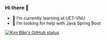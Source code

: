 ### Hi there 👋
- 🌱 I’m currently learning at UET-VNU
- 🤔 I’m looking for help with Java Spring Boot


[![Kim Bắp's GitHub status](https://github-readme-stats.vercel.app/api?username=kimbactran&show_icons=true&theme=gruvbox)](https://github.com/kimbactran/github-readme-stats)
<!--
**kimbactran/kimbactran** is a ✨ _special_ ✨ repository because its `README.md` (this file) appears on your GitHub profile.

Here are some ideas to get you started:

- 🔭 I’m currently working on ...

- 👯 I’m looking to collaborate on ...
- 💬 Ask me about ...
- 📫 How to reach me: ...
- 😄 Pronouns: ...
- ⚡ Fun fact: ...
-->
